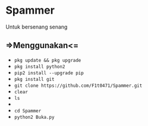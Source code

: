 # Spammer
Untuk bersenang senang
<h2> =>Menggunakan<= </h2>
<ul>
<li><code>pkg update && pkg upgrade</code></li>
<li><code>pkg install python2</code></li>
<li><code>pip2 install --upgrade pip</code></li>
<li><code>pkg install git</code></li>
<li><code>git clone https://github.com/F1t0471/Spammer.git</code></li>
<li><code>clear</code></li>
<li><code>ls</code><li>
<li><code>cd Spammer</code></li>
<li><code>python2 Buka.py</code></li>
</ul>
<br />
<br />
